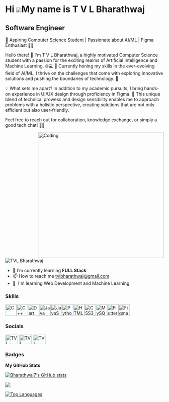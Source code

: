 Hi ![](https://user-images.githubusercontent.com/18350557/176309783-0785949b-9127-417c-8b55-ab5a4333674e.gif)My name is T V L Bharathwaj
========================================================================================================================================

Software Engineer
-----------------

🚀 Aspiring Computer Science Student | Passionate about AI/ML | Figma Enthusiast 🤖✨ 

Hello there! 👋 I'm T V L Bharathwaj, a highly motivated Computer Science student with a passion for the exciting realms of Artificial Intelligence and Machine Learning. 🌐💻 🌱 Currently honing my skills in the ever-evolving field of AI/ML, I thrive on the challenges that come with exploring innovative solutions and pushing the boundaries of technology. 🚀 

💡 What sets me apart? In addition to my academic pursuits, I bring hands-on experience in UI/UX design through proficiency in Figma. 🎨 This unique blend of technical prowess and design sensibility enables me to approach problems with a holistic perspective, creating solutions that are not only efficient but also user-friendly.

Feel free to reach out for collaboration, knowledge exchange, or simply a good tech chat! 🚀🔗

<img align="right" alt="Coding" width="400"  src="https://media.giphy.com/media/v1.Y2lkPTc5MGI3NjExbHo0bXkzc241d3R4emwxNjFtbWNlYmJmZHNlcTRtZXZza2EzbGhueSZlcD12MV9naWZzX3NlYXJjaCZjdD1n/bGgsc5mWoryfgKBx1u/giphy.gif">

<p align="left"> <img src="https://komarev.com/ghpvc/?username=bharathwaj7&label=Profile%20views&color=0e75b6&style=flat" alt="TVL Bharathwaj" /> </p>

* 🌱 I’m currently learning **FULL Stack**
* 📫 How to reach me [tvlbharathwaj@gmail.com](mailto:tvlbharathwaj@gmail.com)
* 🧠  I'm learning Web Development and Machine Learning

### Skills


<p align="left">
<a href="https://docs.microsoft.com/en-us/cpp/?view=msvc-170" target="_blank" rel="noreferrer"><img src="https://raw.githubusercontent.com/danielcranney/readme-generator/main/public/icons/skills/c-colored.svg" width="36" height="36" alt="C" /></a><a href="https://docs.microsoft.com/en-us/cpp/?view=msvc-170" target="_blank" rel="noreferrer"><img src="https://raw.githubusercontent.com/danielcranney/readme-generator/main/public/icons/skills/cplusplus-colored.svg" width="36" height="36" alt="C++" /></a><a href="https://dart.dev/" target="_blank" rel="noreferrer"><img src="https://raw.githubusercontent.com/danielcranney/readme-generator/main/public/icons/skills/dart-colored.svg" width="36" height="36" alt="Dart" /></a><a href="https://www.oracle.com/java/" target="_blank" rel="noreferrer"><img src="https://raw.githubusercontent.com/danielcranney/readme-generator/main/public/icons/skills/java-colored.svg" width="36" height="36" alt="Java" /></a><a href="https://developer.mozilla.org/en-US/docs/Web/JavaScript" target="_blank" rel="noreferrer"><img src="https://raw.githubusercontent.com/danielcranney/readme-generator/main/public/icons/skills/javascript-colored.svg" width="36" height="36" alt="JavaScript" /></a><a href="https://www.python.org/" target="_blank" rel="noreferrer"><img src="https://raw.githubusercontent.com/danielcranney/readme-generator/main/public/icons/skills/python-colored.svg" width="36" height="36" alt="Python" /></a><a href="https://developer.mozilla.org/en-US/docs/Glossary/HTML5" target="_blank" rel="noreferrer"><img src="https://raw.githubusercontent.com/danielcranney/readme-generator/main/public/icons/skills/html5-colored.svg" width="36" height="36" alt="HTML5" /></a><a href="https://www.w3.org/TR/CSS/#css" target="_blank" rel="noreferrer"><img src="https://raw.githubusercontent.com/danielcranney/readme-generator/main/public/icons/skills/css3-colored.svg" width="36" height="36" alt="CSS3" /></a><a href="https://www.mysql.com/" target="_blank" rel="noreferrer"><img src="https://raw.githubusercontent.com/danielcranney/readme-generator/main/public/icons/skills/mysql-colored.svg" width="36" height="36" alt="MySQL" /></a><a href="https://flutter.dev/" target="_blank" rel="noreferrer"><img src="https://raw.githubusercontent.com/danielcranney/readme-generator/main/public/icons/skills/flutter-colored.svg" width="36" height="36" alt="Flutter" /></a><a href="https://www.figma.com/" target="_blank" rel="noreferrer"><img src="https://raw.githubusercontent.com/danielcranney/readme-generator/main/public/icons/skills/figma-colored.svg" width="36" height="36" alt="Figma" /></a>
</p>


### Socials

<a href="https://www.linkedin.com/in/tvl-bharathwaj-12a463270/" target="blank"><img align="center" src="https://raw.githubusercontent.com/rahuldkjain/github-profile-readme-generator/master/src/images/icons/Social/linked-in-alt.svg" alt="TVL Bharathwaj" height="30" width="40" /></a>
<a href="https://www.instagram.com/_bharath_waj_/" target="blank"><img align="center" src="https://raw.githubusercontent.com/rahuldkjain/github-profile-readme-generator/master/src/images/icons/Social/instagram.svg" alt="TVL Bharathwaj" height="30" width="40" /></a>
<a href="https://leetcode.com/Bharathwaj5221/" target="blank"><img align="center" src="https://raw.githubusercontent.com/rahuldkjain/github-profile-readme-generator/master/src/images/icons/Social/leet-code.svg" alt="TVL Bharathwaj" height="30" width="40" /></a>
### Badges

<b>My GitHub Stats</b>

<a href="http://www.github.com/Bharathwaj7"><img src="https://github-readme-stats.vercel.app/api?username=Bharathwaj7&show_icons=true&hide=&count_private=true&title_color=0891b2&text_color=ffffff&icon_color=0891b2&bg_color=000000&hide_border=true&show_icons=true" alt="Bharathwaj7's GitHub stats" /></a>

<a href="http://www.github.com/Bharathwaj7"><img src="https://github-readme-streak-stats.herokuapp.com/?user=Bharathwaj7&stroke=ffffff&background=000000&ring=0891b2&fire=0891b2&currStreakNum=ffffff&currStreakLabel=0891b2&sideNums=ffffff&sideLabels=ffffff&dates=ffffff&hide_border=true" /></a>

<a href="https://github.com/Bharathwaj7" align="left"><img src="https://github-readme-stats.vercel.app/api/top-langs/?username=Bharathwaj7&langs_count=10&title_color=0891b2&text_color=ffffff&icon_color=0891b2&bg_color=000000&hide_border=true&locale=en&custom_title=Top%20%Languages" alt="Top Languages" /></a>
